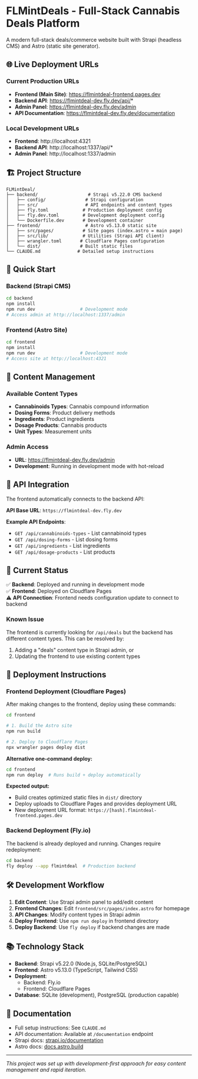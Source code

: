 # FLMintDeals - Full-Stack Cannabis Deals Platform

A modern full-stack deals/commerce website built with Strapi (headless CMS) and Astro (static site generator).

## 🌐 Live Deployment URLs

### Current Production URLs
- **Frontend (Main Site)**: https://flmintdeal-frontend.pages.dev
- **Backend API**: https://flmintdeal-dev.fly.dev/api/*
- **Admin Panel**: https://flmintdeal-dev.fly.dev/admin
- **API Documentation**: https://flmintdeal-dev.fly.dev/documentation

### Local Development URLs
- **Frontend**: http://localhost:4321
- **Backend API**: http://localhost:1337/api/*
- **Admin Panel**: http://localhost:1337/admin

## 🏗️ Project Structure

```
FLMintDeal/
├── backend/                   # Strapi v5.22.0 CMS backend
│   ├── config/               # Strapi configuration
│   ├── src/                  # API endpoints and content types
│   ├── fly.toml             # Production deployment config
│   ├── fly.dev.toml         # Development deployment config
│   └── Dockerfile.dev       # Development container
├── frontend/                 # Astro v5.13.0 static site
│   ├── src/pages/           # Site pages (index.astro = main page)
│   ├── src/lib/             # Utilities (Strapi API client)
│   ├── wrangler.toml       # Cloudflare Pages configuration
│   └── dist/               # Built static files
└── CLAUDE.md              # Detailed setup instructions
```

## 🚀 Quick Start

### Backend (Strapi CMS)
```bash
cd backend
npm install
npm run dev                 # Development mode
# Access admin at http://localhost:1337/admin
```

### Frontend (Astro Site)
```bash
cd frontend
npm install
npm run dev                 # Development mode
# Access site at http://localhost:4321
```

## 📝 Content Management

### Available Content Types
- **Cannabinoids Types**: Cannabis compound information
- **Dosing Forms**: Product delivery methods
- **Ingredients**: Product ingredients
- **Dosage Products**: Cannabis products
- **Unit Types**: Measurement units

### Admin Access
- **URL**: https://flmintdeal-dev.fly.dev/admin
- **Development**: Running in development mode with hot-reload

## 🔌 API Integration

The frontend automatically connects to the backend API:

**API Base URL**: `https://flmintdeal-dev.fly.dev`

**Example API Endpoints**:
- `GET /api/cannabinoids-types` - List cannabinoid types
- `GET /api/dosing-forms` - List dosing forms
- `GET /api/ingredients` - List ingredients
- `GET /api/dosage-products` - List products

## 🎯 Current Status

✅ **Backend**: Deployed and running in development mode  
✅ **Frontend**: Deployed on Cloudflare Pages  
⚠️ **API Connection**: Frontend needs configuration update to connect to backend  

### Known Issue
The frontend is currently looking for `/api/deals` but the backend has different content types. This can be resolved by:
1. Adding a "deals" content type in Strapi admin, or
2. Updating the frontend to use existing content types

## 🚀 Deployment Instructions

### Frontend Deployment (Cloudflare Pages)

After making changes to the frontend, deploy using these commands:

```bash
cd frontend

# 1. Build the Astro site
npm run build

# 2. Deploy to Cloudflare Pages
npx wrangler pages deploy dist
```

**Alternative one-command deploy:**
```bash
cd frontend
npm run deploy  # Runs build + deploy automatically
```

**Expected output:**
- Build creates optimized static files in `dist/` directory
- Deploy uploads to Cloudflare Pages and provides deployment URL
- New deployment URL format: `https://[hash].flmintdeal-frontend.pages.dev`

### Backend Deployment (Fly.io)

The backend is already deployed and running. Changes require redeployment:

```bash
cd backend
fly deploy --app flmintdeal  # Production backend
```

## 🛠️ Development Workflow

1. **Edit Content**: Use Strapi admin panel to add/edit content
2. **Frontend Changes**: Edit `frontend/src/pages/index.astro` for homepage
3. **API Changes**: Modify content types in Strapi admin
4. **Deploy Frontend**: Use `npm run deploy` in frontend directory
5. **Deploy Backend**: Use `fly deploy` if backend changes are made

## 📚 Technology Stack

- **Backend**: Strapi v5.22.0 (Node.js, SQLite/PostgreSQL)
- **Frontend**: Astro v5.13.0 (TypeScript, Tailwind CSS)
- **Deployment**: 
  - Backend: Fly.io
  - Frontend: Cloudflare Pages
- **Database**: SQLite (development), PostgreSQL (production capable)

## 📖 Documentation

- Full setup instructions: See `CLAUDE.md`
- API documentation: Available at `/documentation` endpoint
- Strapi docs: [strapi.io/documentation](https://strapi.io/documentation)
- Astro docs: [docs.astro.build](https://docs.astro.build)

---

*This project was set up with development-first approach for easy content management and rapid iteration.*